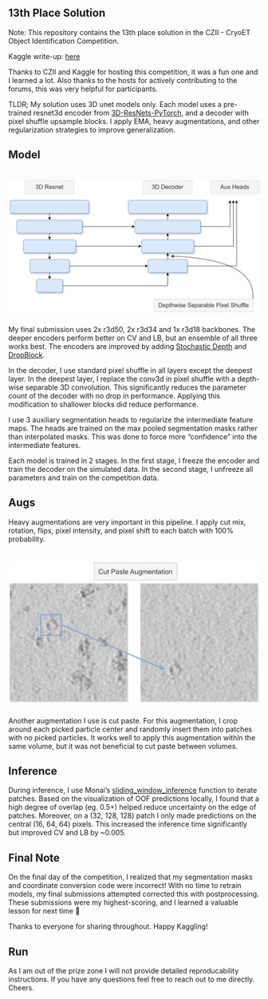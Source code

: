 ## 13th Place Solution

Note: This repository contains the 13th place solution in the CZII - CryoET Object Identification Competition. 

Kaggle write-up: [here](https://www.kaggle.com/competitions/rsna-2024-lumbar-spine-degenerative-classification/discussion/539452)

Thanks to CZII and Kaggle for hosting this competition, it was a fun one and I learned a lot. Also thanks to the hosts for actively contributing to the forums, this was very helpful for participants.

TLDR; My solution uses 3D unet models only. Each model uses a pre-trained resnet3d encoder from [3D-ResNets-PyTorch](https://github.com/kenshohara/3D-ResNets-PyTorch), and a decoder with pixel shuffle upsample blocks. I apply EMA, heavy augmentations, and other regularization strategies to improve generalization.

## Model

<h1 align="center">
<img src="./imgs/model.jpg" alt="Stage1" width="800">
</h1>

My final submission uses 2x r3d50, 2x r3d34 and 1x r3d18 backbones. The deeper encoders perform better on CV and LB, but an ensemble of all three works best. The encoders are improved by adding [Stochastic Depth](https://arxiv.org/abs/1603.09382) and [DropBlock](https://arxiv.org/abs/1810.12890).

In the decoder, I use standard pixel shuffle in all layers except the deepest layer. In the deepest layer, I replace the conv3d in pixel shuffle with a depth-wise separable 3D convolution. This significantly reduces the parameter count of the decoder with no drop in performance. Applying this modification to shallower blocks did reduce performance.

I use 3 auxiliary segmentation heads to regularize the intermediate feature maps. The heads are trained on the max pooled segmentation masks rather than interpolated masks. This was done to force more “confidence” into the intermediate features.

Each model is trained in 2 stages. In the first stage, I freeze the encoder and train the decoder on the simulated data. In the second stage, I unfreeze all parameters and train on the competition data.

## Augs

Heavy augmentations are very important in this pipeline. I apply cut mix, rotation, flips, pixel intensity, and pixel shift to each batch with 100% probability. 

<h1 align="center">
<img src="./imgs/cutpaste.jpg" alt="Stage1" width="800">
</h1>

Another augmentation I use is cut paste. For this augmentation, I crop around each picked particle center and randomly insert them into patches with no picked particles. It works well to apply this augmentation within the same volume, but it was not beneficial to cut paste between volumes.

## Inference

During inference, I use Monai’s [sliding_window_inference](https://docs.monai.io/en/latest/inferers.html#sliding-window-inference-function) function to iterate patches. Based on the visualization of OOF predictions locally, I found that a high degree of overlap (eg. 0.5+) helped reduce uncertainty on the edge of patches. Moreover, on a (32, 128, 128) patch I only made predictions on the central (16, 64, 64) pixels. This increased the inference time significantly but improved CV and LB by ~0.005.

## Final Note

On the final day of the competition, I realized that my segmentation masks and coordinate conversion code were incorrect! With no time to retrain models, my final submissions attempted corrected this with postprocessing. These submissions were my highest-scoring, and I learned a valuable lesson for next time 🙂

Thanks to everyone for sharing throughout. Happy Kaggling!

## Run 

As I am out of the prize zone I will not provide detailed reproducability instructions. If you have any questions feel free to reach out to me directly. Cheers.